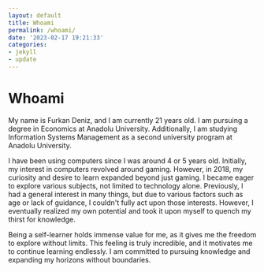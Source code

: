 ```yaml
---
layout: default
title: Whoami
permalink: /whoami/
date: '2023-02-17 19:21:33'
categories:
- jekyll
- update
---
```

<h1>Whoami</h1>
<p>My name is Furkan Deniz, and I am currently 21 years old. I am pursuing a degree in Economics at Anadolu University. Additionally, I am studying Information Systems Management as a second university program at Anadolu University.</p>
<p>I have been using computers since I was around 4 or 5 years old. Initially, my interest in computers revolved around gaming. However, in 2018, my curiosity and desire to learn expanded beyond just gaming. I became eager to explore various subjects, not limited to technology alone. Previously, I had a general interest in many things, but due to various factors such as age or lack of guidance, I couldn't fully act upon those interests. However, I eventually realized my own potential and took it upon myself to quench my thirst for knowledge.</p>
<p>Being a self-learner holds immense value for me, as it gives me the freedom to explore without limits. This feeling is truly incredible, and it motivates me to continue learning endlessly. I am committed to pursuing knowledge and expanding my horizons without boundaries.</p>